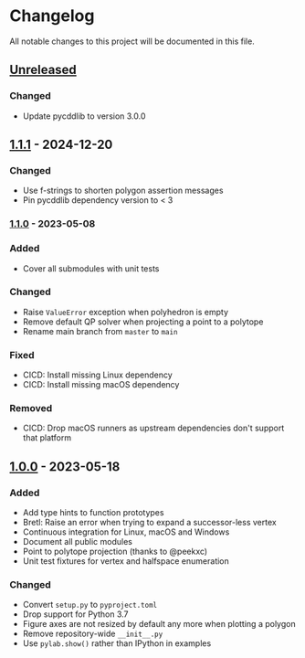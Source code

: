 # Changelog

All notable changes to this project will be documented in this file.

## [Unreleased]

### Changed

- Update pycddlib to version 3.0.0

## [1.1.1] - 2024-12-20

### Changed

- Use f-strings to shorten polygon assertion messages
- Pin pycddlib dependency version to < 3

### [1.1.0] - 2023-05-08

### Added

- Cover all submodules with unit tests

### Changed

- Raise ``ValueError`` exception when polyhedron is empty
- Remove default QP solver when projecting a point to a polytope
- Rename main branch from ``master`` to ``main``

### Fixed

- CICD: Install missing Linux dependency
- CICD: Install missing macOS dependency

### Removed

- CICD: Drop macOS runners as upstream dependencies don't support that platform

## [1.0.0] - 2023-05-18

### Added

- Add type hints to function prototypes
- Bretl: Raise an error when trying to expand a successor-less vertex
- Continuous integration for Linux, macOS and Windows
- Document all public modules
- Point to polytope projection (thanks to @peekxc)
- Unit test fixtures for vertex and halfspace enumeration

### Changed

- Convert ``setup.py`` to ``pyproject.toml``
- Drop support for Python 3.7
- Figure axes are not resized by default any more when plotting a polygon
- Remove repository-wide ``__init__.py``
- Use ``pylab.show()`` rather than IPython in examples

[unreleased]: https://github.com/qpsolvers/qpsolvers/compare/v1.1.1...HEAD
[1.1.1]: https://github.com/qpsolvers/qpsolvers/compare/v1.1.0...v1.1.1
[1.1.0]: https://github.com/qpsolvers/qpsolvers/compare/v1.0.0...v1.1.0
[1.0.0]: https://github.com/qpsolvers/qpsolvers/releases/tag/v1.0.0
